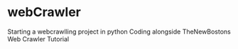 # webCrawler
Starting a webcrawlling project in python
Coding alongside TheNewBostons Web Crawler Tutorial
